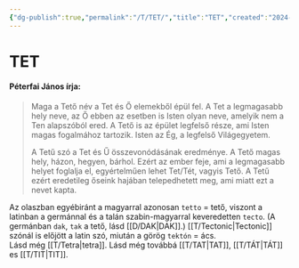```yaml
---
{"dg-publish":true,"permalink":"/T/TET/","title":"TET","created":"2024-03-04T00:13","updated":"2024-03-04T00:13"}
---
```



# TET

#### Péterfai János írja:

> Maga a Tető név a Tet és Ő elemekből épül fel. A Tet a legmagasabb hely neve, az Ő ebben az esetben is Isten olyan neve, amelyik nem a Ten alapszóból ered. A Tető is az épület legfelső része, ami Isten magas fogalmához tartozik. Isten az Ég, a legfelső Világegyetem.  
>
> A Tetű szó a Tet és Ű összevonódásának eredménye. A Tető magas hely, házon, hegyen, bárhol. Ezért az ember feje, ami a legmagasabb helyet foglalja el, egyértelműen lehet Tet/Tét, vagyis Tető. A Tetű ezért eredetileg őseink hajában telepedhetett meg, ami miatt ezt a nevet kapta.  

Az olaszban egyébiránt a magyarral azonosan `tetto` = tető, viszont a latinban a germánnal és a talán szabin-magyarral keveredetten `tecto`. (A germánban `dak`, `tak` a tető, lásd [[D/DAK\|DAK]].) [[T/Tectonic\|Tectonic]] szónál is előjött a latin szó, miután a görög `tektón` = ács.  
Lásd még [[T/Tetra\|tetra]]. Lásd még továbbá [[T/TAT\|TAT]], [[T/TÁT\|TÁT]] es [[T/TIT\|TIT]].  